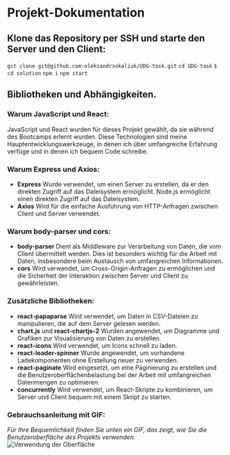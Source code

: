 # Projekt-Dokumentation

## Klone das Repository per SSH und starte den Server und den Client:

`git clone git@github.com:oleksandrsokaliuk/UDG-task.git`
`cd UDG-task`
`$ cd solution`
`npm i`
`npm start`

## Bibliotheken und Abhängigkeiten.

### Warum JavaScript und React:

JavaScript und React wurden für dieses Projekt gewählt, da sie während des Bootcamps erlernt wurden. Diese Technologien sind meine Hauptentwicklungswerkzeuge, in denen ich über umfangreiche Erfahrung verfüge und in denen ich bequem Code schreibe.

### Warum Express und Axios:

- **Express**
  Wurde verwendet, um einen Server zu erstellen, da er den direkten Zugriff auf das Dateisystem ermöglicht. Node.js ermöglicht einen direkten Zugriff auf das Dateisystem.
- **Axios**
  Wird für die einfache Ausführung von HTTP-Anfragen zwischen Client und Server verwendet.

### Warum **body-parser** und **cors**:

- **body-parser**
  Dient als Middleware zur Verarbeitung von Daten, die vom Client übermittelt werden. Dies ist besonders wichtig für die Arbeit mit Daten, insbesondere beim Austausch von umfangreichen Informationen.
- **cors**
  Wird verwendet, um Cross-Origin-Anfragen zu ermöglichen und die Sicherheit der Interaktion zwischen Server und Client zu gewährleisten.

### Zusätzliche Bibliotheken:

- **react-papaparse**
  Wird verwendet, um Daten in CSV-Dateien zu manipulieren, die auf dem Server gelesen werden.
- **chart.js** und **react-chartjs-2**
  Wurden angewendet, um Diagramme und Grafiken zur Visualisierung von Daten zu erstellen.
- **react-icons**
  Wird verwendet, um Icons schnell zu laden.
- **react-loader-spinner**
  Wurde angewendet, um vorhandene Ladekomponenten ohne Erstellung neuer zu verwenden.
- **react-paginate**
  Wird eingesetzt, um eine Paginierung zu erstellen und die Benutzeroberflächenbelastung bei der Arbeit mit umfangreichen Datenmengen zu optimieren.
- **concurrently**
  Wird verwendet, um React-Skripte zu kombinieren, um Server und Client bequem mit einem Skript zu starten.

### Gebrauchsanleitung mit GIF:

_Für Ihre Bequemlichkeit finden Sie unten ein GIF, das zeigt, wie Sie die Benutzeroberfläche des Projekts verwenden._
![Verwendung der Oberfläche](./presentation.gif)
